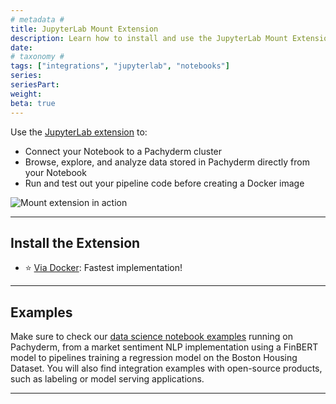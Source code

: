 ```yaml
---
# metadata #
title: JupyterLab Mount Extension
description: Learn how to install and use the JupyterLab Mount Extension with Pachyderm.
date:
# taxonomy #
tags: ["integrations", "jupyterlab", "notebooks"]
series:
seriesPart:
weight:
beta: true
---
```


Use the [JupyterLab extension](https://pypi.org/project/jupyterlab-pachyderm/) to:

- Connect your Notebook to a Pachyderm cluster
- Browse, explore, and analyze data stored in Pachyderm directly from your Notebook
- Run and test out your pipeline code before creating a Docker image

![Mount extension in action](/images/mount-extension.gif)

---

## Install the Extension

- ⭐ [Via Docker](./docker-install): Fastest implementation!

---

## Examples

Make sure to check our [data science notebook examples](https://github.com/pachyderm/examples) running on Pachyderm, from a market sentiment NLP implementation using a FinBERT model to pipelines training a regression model on the Boston Housing Dataset. You will also find integration examples with open-source products, such as labeling or model serving applications.

---
